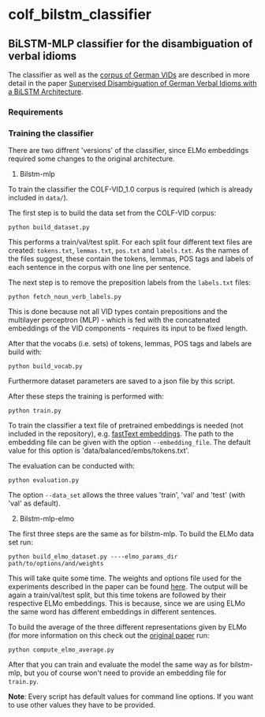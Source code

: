 # colf_bilstm_classifier

## BiLSTM-MLP classifier for the disambiguation of verbal idioms

The classifier as well as the [corpus of German VIDs](https://github.com/rafehr/COLF-VID) are described in more detail in the paper [Supervised Disambiguation of German Verbal Idioms with a BiLSTM Architecture](https://www.aclweb.org/anthology/2020.figlang-1.29.pdf).

### Requirements

### Training the classifier

There are two diffrent 'versions' of the classifier, since ELMo embeddings required some changes to the original architecture.

1. Bilstm-mlp

To train the classifier the COLF-VID_1.0 corpus is required (which is already included in `data/`).

The first step is to build the data set from the COLF-VID corpus:

```
python build_dataset.py
```

This performs a train/val/test split. For each split four different text files are created: `tokens.txt`, `lemmas.txt`, `pos.txt` and `labels.txt`. As the names of the files suggest, these contain the tokens, lemmas, POS tags and labels of each sentence in the corpus with one line per sentence. 

The next step is to remove the preposition labels from the `labels.txt` files:

```
python fetch_noun_verb_labels.py
```

This is done because not all VID types contain prepositions and the multilayer perceptron (MLP) - which is fed with the concatenated embeddings of the VID components - requires its input to be fixed length.

After that the vocabs (i.e. sets) of tokens, lemmas, POS tags and labels are build with:

```
python build_vocab.py
```

Furthermore dataset parameters are saved to a json file by this script.

After these steps the training is performed with:

```
python train.py
```

To train the classifier a text file of pretrained embeddings is needed (not included in the repository), e.g. [fastText embeddings](https://fasttext.cc/docs/en/crawl-vectors.html). The path to the embedding file can be given with the option `--embedding_file`. The default value for this option is 'data/balanced/embs/tokens.txt'.

The evaluation can be conducted with:

```
python evaluation.py
```

The option `--data_set` allows the three values 'train', 'val' and 'test' (with 'val' as default).

2. Bilstm-mlp-elmo

The first three steps are the same as for bilstm-mlp. To build the ELMo data set run:

```
python build_elmo_dataset.py ----elmo_params_dir path/to/options/and/weights
```

This will take quite some time. The weights and options file used for the experiments described in the paper can be found [here](https://github.com/t-systems-on-site-services-gmbh/german-elmo-model). The output will be again a train/val/test split, but this time tokens are followed by their respective ELMo embeddings. This is because, since we are using ELMo the same word has different embeddings in different sentences.

To build the average of the three different representations given by ELMo (for more information on this check out the [original paper](https://arxiv.org/pdf/1802.05365.pdf) run:

```
python compute_elmo_average.py
```

After that you can train and evaluate the model the same way as for bilstm-mlp, but you of course won't need to provide an embedding file for `train.py`.

**Note**: Every script has default values for command line options. If you want to use other values they have to be provided.


